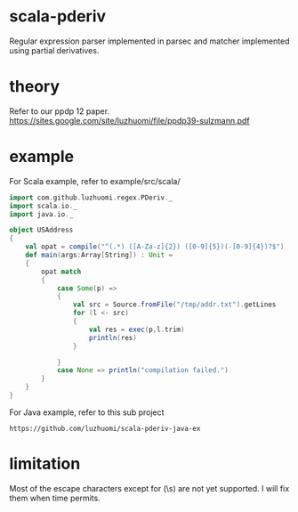 # scala-pderiv
Regular expression parser implemented in parsec and matcher implemented using partial derivatives.

# theory
Refer to our ppdp 12 paper.
https://sites.google.com/site/luzhuomi/file/ppdp39-sulzmann.pdf

# example
For Scala example, refer to example/src/scala/
```scala
import com.github.luzhuomi.regex.PDeriv._
import scala.io._
import java.io._

object USAddress 
{
	val opat = compile("^(.*) ([A-Za-z]{2}) ([0-9]{5})(-[0-9]{4})?$")
	def main(args:Array[String]) : Unit = 
	{
		opat match 
		{
			case Some(p) => 
			{
				val src = Source.fromFile("/tmp/addr.txt").getLines
				for (l <- src) 
				{
					val res = exec(p,l.trim)
					println(res)
				}

			}
			case None => println("compilation failed.")
		}
	}
}
```

For Java example, refer to this sub project
```
https://github.com/luzhuomi/scala-pderiv-java-ex
```
# limitation
Most of the escape characters except for (\s) are not yet supported. I will fix them when time permits. 
